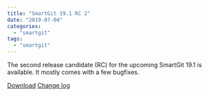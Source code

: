 ```yaml
---
title: "SmartGit 19.1 RC 2"
date: "2019-07-04"
categories: 
  - "smartgit"
tags: 
  - "smartgit"
---
```


The second release candidate (RC) for the upcoming SmartGit 19.1 is available. It mostly comes with a few bugfixes.

[Download](http://www.syntevo.com/smartgit/preview) [Change log](http://www.syntevo.com/smartgit/changelog-eap.txt)

